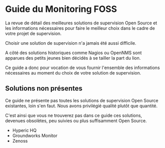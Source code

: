 Guide du Monitoring FOSS
=======

La revue de détail des meilleures solutions de supervision Open Source et les informations nécessaires pour faire le meilleur choix dans le cadre de votre projet de supervision.

Choisir une solution de supervision n'a jamais été aussi difficile.

A côté des solutions historiques comme Nagios ou OpenNMS sont apparues des petits jeunes bien décidés à se tailler la part du lion.

Ce guide a donc pour vocation de vous fournir l'ensemble des informations nécessaires au moment du choix de votre solution de supervision.

## Solutions non présentes

Ce guide ne présente pas toutes les solutions de supervision Open Source existantes, loin s'en faut. Nous avons privilégié qualité plutôt que quantité.

C'est ainsi que vous ne trouverez pas dans ce guide ces solutions, devenues obsolètes, peu suivies ou plus suffisamment Open Source.

- Hyperic HQ
- Groundworks Monitor
- Zenoss